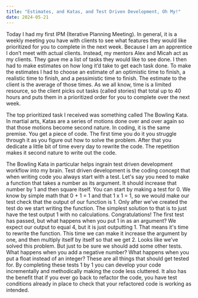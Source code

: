 ```yaml
---
title: "Estimates, and Katas, and Test Driven Development, Oh My!"
date: 2024-05-21
---
```


Today I had my first IPM (Iterative Planning Meeting). In general, it is a weekly meeting you have with clients to see what features they would like prioritized for you to complete in the next week. Because I am an apprentice I don’t meet with actual clients. Instead, my mentors Alex and Micah act as my clients. They gave me a list of tasks they would like to see done. I then had to make estimates on how long it’d take to get each task done. To make the estimates I had to choose an estimate of an optimistic time to finish, a realistic time to finish, and a pessimistic time to finish. The estimate to the client is the average of those times. As we all know, time is a limited resource, so the client picks out tasks (called stories) that total up to 40 hours and puts them in a prioritized order for you to complete over the next week.

The top prioritized task I received was something called The Bowling Kata. In martial arts, Katas are a series of motions done over and over again so that those motions become second nature. In coding, it is the same premise. You get a piece of code. The first time you do it you struggle through it as you figure out how to solve the problem. After that you dedicate a little bit of time every day to rewrite the code. The repetition makes it second nature to write out the code.

The Bowling Kata in particular helps ingrain test driven development workflow into my brain. Test driven development is the coding concept that when writing code you always start with a test. Let's say you need to make a function that takes a number as its argument. It should increase that number by 1 and then square itself. You can start by making a test for 0. We know by simple math that 0 + 1 = 1 and that 1 x 1 = 1, so we would make our test check that the output of our function is 1. Only after we’ve created the test do we start writing the function. The simplest solution to that is to just have the test output 1 with no calculations. Congratulations! The first test has passed, but what happens when you put 1 in as an argument? We expect our output to equal 4, but it is just outputting 1. That means it's time to rewrite the function. This time we can make it increase the argument by one, and then multiply itself by itself so that we get 2. Looks like we’ve solved this problem. But just to be sure we should add some other tests. What happens when you add a negative number? What happens when you put a float instead of an integer? These are all things that should get tested for. By completing these tests 1 by 1 you can develop your code incrementally and methodically making the code less cluttered. It also has the benefit that if you ever go back to refactor the code, you have test conditions already in place to check that your refactored code is working as intended. 
